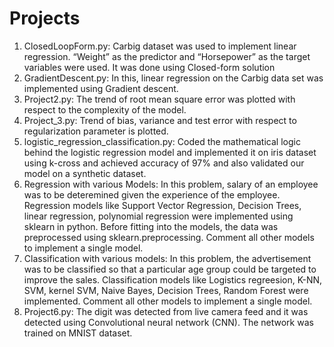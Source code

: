 # Projects
1) ClosedLoopForm.py: Carbig dataset was used to implement linear regression. “Weight” as the predictor and “Horsepower” as the target variables were used. It was done using Closed-form solution
2) GradientDescent.py: In this, linear regression on the Carbig data set was implemented using Gradient descent.
3) Project2.py: The trend of root mean square error was plotted with respect to the complexity of the model.
4) Project_3.py: Trend of bias, variance and test error with respect to regularization parameter is plotted.
5) logistic_regression_classification.py: Coded the mathematical logic behind the logistic regression model and implemented it on iris        dataset using k-cross and achieved accuracy of 97% and also validated our model on a synthetic dataset.
6) Regression with various Models: In this problem, salary of an employee was to be deteremined given the experience of the employee.        Regression models like Support Vector Regression, Decision Trees, linear regression, polynomial regression were implemented using   sklearn in python. Before fitting into the models, the data was preprocessed using sklearn.preprocessing. Comment all other models to implement a single model.
7) Classification with various models: In this problem, the advertisement was to be classified so that a particular age group could be targeted to improve the sales. Classification models like Logistics regreesion, K-NN, SVM, kernel SVM, Naive Bayes, Decision Trees, Random Forest were implemented. Comment all other models to implement a single model.
8) Project6.py: The digit was detected from live camera feed and it was detected using Convolutional neural network (CNN). The network was trained on MNIST dataset.
